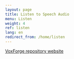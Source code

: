 ```yaml
---
layout: page
title: Listen to Speech Audio
menu: Listen
weight: 4
ref: listen
lang: en
redirect_from: /home/listen
---
```

[VoxForge repository website](http://www.repository.voxforge1.org/downloads/SpeechCorpus/Trunk/Audio/Original/)<br>

<!--
<html>
  <head>
        <title>Listen to Speech Audio</title>
  </head>
  <body>

<br>
        <iframe sandbox src="http://www.repository.voxforge1.org/downloads/SpeechCorpus/Trunk/Audio/Original/48kHz_16bit/" width="500" height="800">
            Click here [VoxForge repository website](http://www.repository.voxforge1.org/downloads/SpeechCorpus/Trunk/Audio/Original/) to listen to audio
        </iframe>
   </body>
</html>
-->


